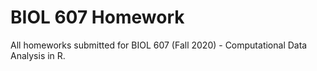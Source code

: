 # BIOL 607 Homework
 All homeworks submitted for BIOL 607 (Fall 2020) - Computational Data Analysis in R.
